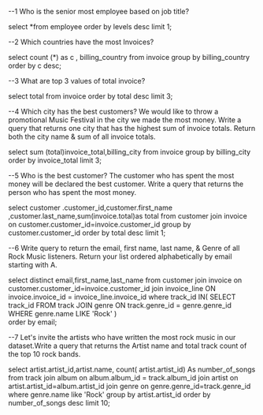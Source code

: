 --1 Who is the senior most employee based on job title?

select *from employee
order by levels desc
limit 1;


--2 Which countries have the most Invoices?

select count (*) as c , billing_country
from invoice
group by billing_country
order by c desc;


--3 What are top 3 values of total invoice?

select total from invoice 
order by total desc 
limit 3;



--4 Which city has the best customers? We would like to throw a promotional Music
Festival in the city we made the most money. Write a query that returns one city that
has the highest sum of invoice totals. Return both the city name & sum of all invoice
totals.

select sum (total)invoice_total,billing_city
from invoice 
group by billing_city
order by invoice_total
limit 3;



--5 Who is the best customer? The customer who has spent the most money will be
declared the best customer. Write a query that returns the person who has spent the
most money.

select customer .customer_id,customer.first_name ,customer.last_name,sum(invoice.total)as total
from customer
join invoice on customer.customer_id=invoice.customer_id
group by customer.customer_id
order by total desc
limit 1;




--6 Write query to return the email, first name, last name, & Genre of all Rock Music
listeners. Return your list ordered alphabetically by email starting with A.

select distinct email,first_name,last_name
from customer
join invoice on customer.customer_id=invoice.customer_id
join invoice_line ON invoice.invoice_id = invoice_line.invoice_id
where track_id IN(
	     SELECT track_id FROM track
	     JOIN genre ON track.genre_id = genre.genre_id
	     WHERE genre.name LIKE 'Rock'
)	
		 order by email;
     
     
     
     
		 
--7 Let's invite the artists who have written the most rock music in our dataset.Write a query that returns the Artist
name and total track count of the top 10 rock bands.

select artist.artist_id,artist.name, count( artist.artist_id) As number_of_songs
from track
join album on album.album_id = track.album_id
join artist on artist.artist_id=album.artist_id
join genre on genre.genre_id=track.genre_id
where genre.name like 'Rock'
group by artist.artist_id
order by number_of_songs desc
limit 10;
